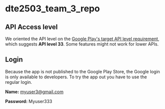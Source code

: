 # dte2503_team_3_repo

## API Access level
We oriented the API level on the [Google Play's target API level requirement](https://developer.android.com/google/play/requirements/target-sdk), which suggests **API level 33**. Some features might not work for lower APIs. 

## Login
Because the app is not published to the Google Play Store, the Google login is only available to developers. To try the app out you have to use the regular login.

**Name:**
myuser3@gmail.com

**Password:**
Myuser333
